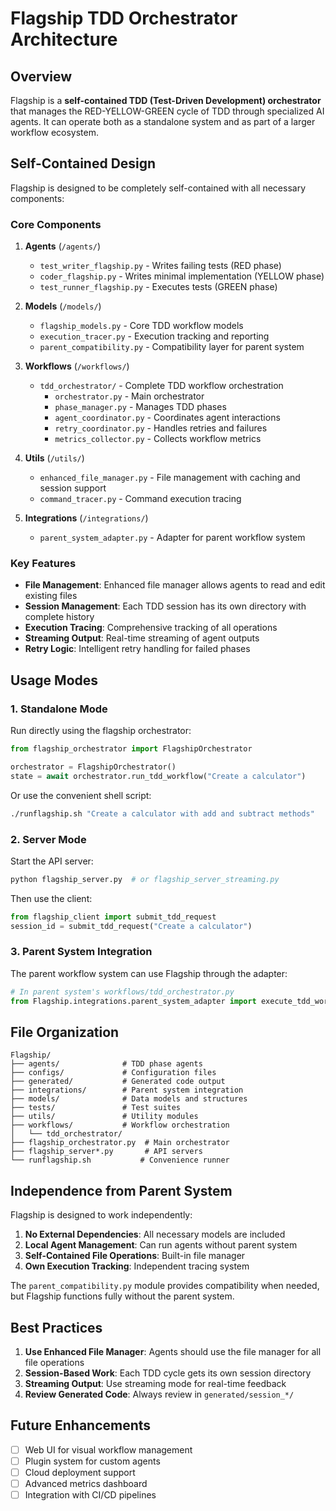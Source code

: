 # Flagship TDD Orchestrator Architecture

## Overview

Flagship is a **self-contained TDD (Test-Driven Development) orchestrator** that manages the RED-YELLOW-GREEN cycle of TDD through specialized AI agents. It can operate both as a standalone system and as part of a larger workflow ecosystem.

## Self-Contained Design

Flagship is designed to be completely self-contained with all necessary components:

### Core Components

1. **Agents** (`/agents/`)
   - `test_writer_flagship.py` - Writes failing tests (RED phase)
   - `coder_flagship.py` - Writes minimal implementation (YELLOW phase)
   - `test_runner_flagship.py` - Executes tests (GREEN phase)

2. **Models** (`/models/`)
   - `flagship_models.py` - Core TDD workflow models
   - `execution_tracer.py` - Execution tracking and reporting
   - `parent_compatibility.py` - Compatibility layer for parent system

3. **Workflows** (`/workflows/`)
   - `tdd_orchestrator/` - Complete TDD workflow orchestration
     - `orchestrator.py` - Main orchestrator
     - `phase_manager.py` - Manages TDD phases
     - `agent_coordinator.py` - Coordinates agent interactions
     - `retry_coordinator.py` - Handles retries and failures
     - `metrics_collector.py` - Collects workflow metrics

4. **Utils** (`/utils/`)
   - `enhanced_file_manager.py` - File management with caching and session support
   - `command_tracer.py` - Command execution tracing

5. **Integrations** (`/integrations/`)
   - `parent_system_adapter.py` - Adapter for parent workflow system

### Key Features

- **File Management**: Enhanced file manager allows agents to read and edit existing files
- **Session Management**: Each TDD session has its own directory with complete history
- **Execution Tracing**: Comprehensive tracking of all operations
- **Streaming Output**: Real-time streaming of agent outputs
- **Retry Logic**: Intelligent retry handling for failed phases

## Usage Modes

### 1. Standalone Mode

Run directly using the flagship orchestrator:

```python
from flagship_orchestrator import FlagshipOrchestrator

orchestrator = FlagshipOrchestrator()
state = await orchestrator.run_tdd_workflow("Create a calculator")
```

Or use the convenient shell script:
```bash
./runflagship.sh "Create a calculator with add and subtract methods"
```

### 2. Server Mode

Start the API server:
```bash
python flagship_server.py  # or flagship_server_streaming.py
```

Then use the client:
```python
from flagship_client import submit_tdd_request
session_id = submit_tdd_request("Create a calculator")
```

### 3. Parent System Integration

The parent workflow system can use Flagship through the adapter:

```python
# In parent system's workflows/tdd_orchestrator.py
from Flagship.integrations.parent_system_adapter import execute_tdd_workflow_for_parent
```

## File Organization

```
Flagship/
├── agents/              # TDD phase agents
├── configs/             # Configuration files
├── generated/           # Generated code output
├── integrations/        # Parent system integration
├── models/              # Data models and structures
├── tests/               # Test suites
├── utils/               # Utility modules
├── workflows/           # Workflow orchestration
│   └── tdd_orchestrator/
├── flagship_orchestrator.py  # Main orchestrator
├── flagship_server*.py       # API servers
└── runflagship.sh           # Convenience runner
```

## Independence from Parent System

Flagship is designed to work independently:

1. **No External Dependencies**: All necessary models are included
2. **Local Agent Management**: Can run agents without parent system
3. **Self-Contained File Operations**: Built-in file manager
4. **Own Execution Tracking**: Independent tracing system

The `parent_compatibility.py` module provides compatibility when needed, but Flagship functions fully without the parent system.

## Best Practices

1. **Use Enhanced File Manager**: Agents should use the file manager for all file operations
2. **Session-Based Work**: Each TDD cycle gets its own session directory
3. **Streaming Output**: Use streaming mode for real-time feedback
4. **Review Generated Code**: Always review in `generated/session_*/`

## Future Enhancements

- [ ] Web UI for visual workflow management
- [ ] Plugin system for custom agents
- [ ] Cloud deployment support
- [ ] Advanced metrics dashboard
- [ ] Integration with CI/CD pipelines